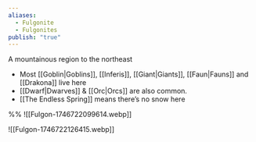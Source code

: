```yaml
---
aliases:
  - Fulgonite
  - Fulgonites
publish: "true"
---
```


A mountainous region to the northeast
- Most [[Goblin|Goblins]], [[Inferis]], [[Giant|Giants]], [[Faun|Fauns]] and [[Drakona]] live here
- [[Dwarf|Dwarves]] & [[Orc|Orcs]] are also common.
- [[The Endless Spring]] means there’s no snow here

%%
![[Fulgon-1746722099614.webp]]

![[Fulgon-1746722126415.webp]]
